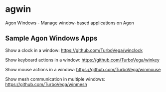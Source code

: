 # agwin
Agon Windows - Manage window-based applications on Agon

## Sample Agon Windows Apps

Show a clock in a window:
https://github.com/TurboVega/winclock

Show keyboard actions in a window:
https://github.com/TurboVega/winkey

Show mouse actions in a window:
https://github.com/TurboVega/winmouse

Show mesh communication in multiple windows:
https://github.com/TurboVega/winmesh
